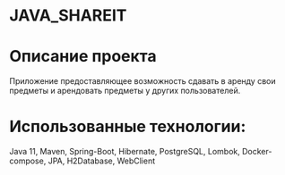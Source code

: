# JAVA_SHAREIT
# Описание проекта
Приложение предоставляющее возможность сдавать в аренду свои предметы и арендовать предметы у других пользователей.

# Использованные технологии:
Java 11, Maven, Spring-Boot, Hibernate, PostgreSQL, Lombok, Docker-compose, JPA, H2Database, WebClient
